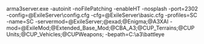 arma3server.exe -autoinit -noFilePatching -enableHT -nosplash -port=2302 -config=@ExileServer\config.cfg -cfg=@ExileServer\basic.cfg -profiles=SC -name=SC -servermod=@ExileServer;@exad;@Enigma;@A3XAI -mod=@ExileMod;@Extended_Base_Mod;@CBA_A3;@CUP_Terrains;@CUPUnits;@CUP_Vehicles;@CUPWeapons; -bepath=C:\a3\battleye
